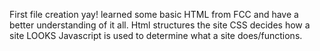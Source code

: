 First file creation yay! learned some basic HTML from FCC and have a better understanding of it all. 
Html structures the site
CSS decides how a site LOOKS
Javascript is used to determine what a site does/functions.